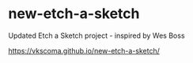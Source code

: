 # new-etch-a-sketch
Updated Etch a Sketch project - inspired by Wes Boss

https://vkscoma.github.io/new-etch-a-sketch/
